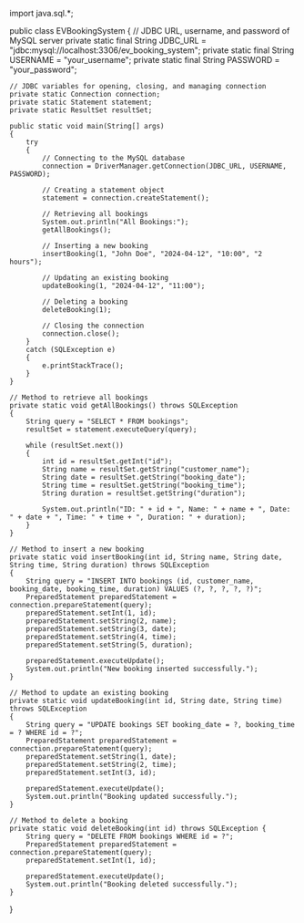 import java.sql.*;

public class EVBookingSystem 
{
    // JDBC URL, username, and password of MySQL server
    private static final String JDBC_URL = "jdbc:mysql://localhost:3306/ev_booking_system";
    private static final String USERNAME = "your_username";
    private static final String PASSWORD = "your_password";

    // JDBC variables for opening, closing, and managing connection
    private static Connection connection;
    private static Statement statement;
    private static ResultSet resultSet;

    public static void main(String[] args) 
    {
        try 
        {
            // Connecting to the MySQL database
            connection = DriverManager.getConnection(JDBC_URL, USERNAME, PASSWORD);

            // Creating a statement object
            statement = connection.createStatement();

            // Retrieving all bookings
            System.out.println("All Bookings:");
            getAllBookings();

            // Inserting a new booking
            insertBooking(1, "John Doe", "2024-04-12", "10:00", "2 hours");

            // Updating an existing booking
            updateBooking(1, "2024-04-12", "11:00");

            // Deleting a booking
            deleteBooking(1);

            // Closing the connection
            connection.close();
        } 
        catch (SQLException e) 
        {
            e.printStackTrace();
        }
    }

    // Method to retrieve all bookings
    private static void getAllBookings() throws SQLException 
    {
        String query = "SELECT * FROM bookings";
        resultSet = statement.executeQuery(query);

        while (resultSet.next()) 
        {
            int id = resultSet.getInt("id");
            String name = resultSet.getString("customer_name");
            String date = resultSet.getString("booking_date");
            String time = resultSet.getString("booking_time");
            String duration = resultSet.getString("duration");

            System.out.println("ID: " + id + ", Name: " + name + ", Date: " + date + ", Time: " + time + ", Duration: " + duration);
        }
    }

    // Method to insert a new booking
    private static void insertBooking(int id, String name, String date, String time, String duration) throws SQLException 
    {
        String query = "INSERT INTO bookings (id, customer_name, booking_date, booking_time, duration) VALUES (?, ?, ?, ?, ?)";
        PreparedStatement preparedStatement = connection.prepareStatement(query);
        preparedStatement.setInt(1, id);
        preparedStatement.setString(2, name);
        preparedStatement.setString(3, date);
        preparedStatement.setString(4, time);
        preparedStatement.setString(5, duration);

        preparedStatement.executeUpdate();
        System.out.println("New booking inserted successfully.");
    }

    // Method to update an existing booking
    private static void updateBooking(int id, String date, String time) throws SQLException 
    {
        String query = "UPDATE bookings SET booking_date = ?, booking_time = ? WHERE id = ?";
        PreparedStatement preparedStatement = connection.prepareStatement(query);
        preparedStatement.setString(1, date);
        preparedStatement.setString(2, time);
        preparedStatement.setInt(3, id);

        preparedStatement.executeUpdate();
        System.out.println("Booking updated successfully.");
    }

    // Method to delete a booking
    private static void deleteBooking(int id) throws SQLException {
        String query = "DELETE FROM bookings WHERE id = ?";
        PreparedStatement preparedStatement = connection.prepareStatement(query);
        preparedStatement.setInt(1, id);

        preparedStatement.executeUpdate();
        System.out.println("Booking deleted successfully.");
    }
}
